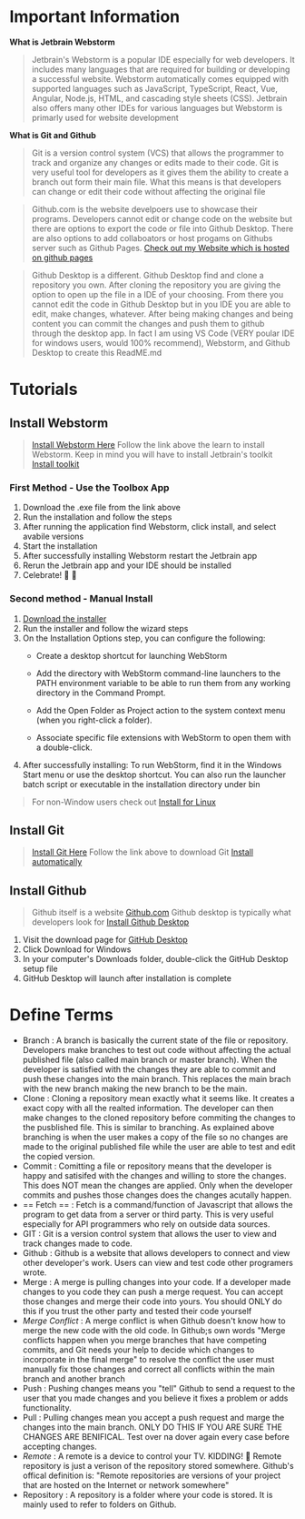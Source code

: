 # Important Information 

**What is Jetbrain Webstorm**
> Jetbrain's Webstorm is a popular IDE especially for web developers. It includes many languages that are required for building or developing a successful website. Webstorm automatically comes equipped with supported languages such as JavaScript, TypeScript, React, Vue, Angular, Node.js, HTML, and cascading style sheets (CSS). Jetbrain also offers many other IDEs for various languages but Webstorm is primarly used for website development

**What is Git and Github**
> Git is a version control system (VCS) that allows the programmer to track and organize any changes or edits made to their code. Git is very useful tool for developers as it gives them the ability to create a branch out form their main file. What this means is that developers can change or edit their code without affecting the original file  

> Github.com is the website develpoers use to showcase their programs. Developers cannot edit or change code on the website but there are options to export the code or file into Github Desktop. There are also options to add collaboators or host progams on Githubs server such as Github Pages. [Check out my Website which is hosted on github pages](https://ericzhang.us/)  

> Github Desktop is a different. Github Desktop find and clone a repository you own. After cloning the repository you are giving the option to open up the file in a IDE of your choosing. From there you cannot edit the code in Github Desktop but in you IDE you are able to edit, make changes, whatever. After being making changes and being content you can commit the changes and push them to github through the desktop app. In fact I am using VS Code (VERY poular IDE for windows users, would 100% recommend), Webstorm, and Github Desktop to create this ReadME.md

# Tutorials

## Install Webstorm 
> [Install Webstorm Here](https://www.jetbrains.com/help/webstorm/installation-guide.html#standalone)
> Follow the link above the learn to install Webstorm. Keep in mind you will have to install Jetbrain's toolkit [Install toolkit](https://www.jetbrains.com/toolbox/app/)

### First Method - Use the Toolbox App
1. Download the .exe file from the link above
2. Run the installation and follow the steps
3. After running the application find Webstorm, click install, and select avabile versions
4. Start the installation
5. After successfully installing Webstorm restart the Jetbrain app
6. Rerun the Jetbrain app and your IDE should be installed
7. Celebrate! :clap: :tada:

### Second method - Manual Install
1. [Download the installer](http://www.jetbrains.com/webstorm/download/)
2. Run the installer and follow the wizard steps
3. On the Installation Options step, you can configure the following:
    - Create a desktop shortcut for launching WebStorm

    - Add the directory with WebStorm command-line launchers to the PATH environment variable to be able to run them from any working directory in the Command Prompt.

    - Add the Open Folder as Project action to the system context menu (when you right-click a folder).

    - Associate specific file extensions with WebStorm to open them with a double-click.
4. After successfully installing: To run WebStorm, find it in the Windows Start menu or use the desktop shortcut. You can also run the launcher batch script or executable in the installation directory under bin

> For non-Window users check out [Install for Linux](https://www.jetbrains.com/help/webstorm/installation-guide.html#snap)

## Install Git
> [Install Git Here](https://git-scm.com/book/en/v2/Getting-Started-Installing-Git)
> Follow the link above to download Git [Install automatically](https://git-scm.com/download/win)

## Install Github
> Github itself is a website [Github.com](https://github.com/)
> Github desktop is typically what developers look for
> [Install Github Desktop](https://docs.github.com/en/desktop/installing-and-configuring-github-desktopinstalling-and-authenticating-to-github-desktop/installing-github-desktop)
1. Visit the download page for [GitHub Desktop](https://desktop.github.com/)
2. Click Download for Windows
3. In your computer's Downloads folder, double-click the GitHub Desktop setup file
4. GitHub Desktop will launch after installation is complete

# Define Terms
- Branch
: A branch is basically the current state of the file or repository. Developers make branches to test out code without affecting the actual published file (also called main branch or master branch). When the developer is satisfied with the changes they are able to commit and push these changes into the main branch. This replaces the main brach with the new branch making the new branch to be the main.
- Clone
: Cloning a repository mean exactly what it seems like. It creates a exact copy with all the realted information. The developer can then make changes to the cloned repository before commiting the changes to the pusblished file. This is similar to branching. As explained above branching is when the user makes a copy of the file so no changes are made to the original published file while the user are able to test and edit the copied version. 
- Commit
: Comitting a file or repository means that the developer is happy and satisifed with the changes and willing to store the changes. This does NOT mean the changes are applied. Only when the developer commits and pushes those changes does the changes acutally happen. 
- == Fetch ==
: Fetch is a command/function of Javascript that allows the program to get data from a server or third party. This is very useful especially for API programmers who rely on outside data sources. 
- GIT
: Git is a version control system that allows the user to view and track changes made to code. 
- Github
: Github is a website that allows developers to connect and view other developer's work. Users can view and test code other programers wrote.
- Merge
: A merge is pulling changes into your code. If a developer made changes to you code they can push a merge request. You can accept those changes and merge their code into yours. You should ONLY do this if you trust the other party and tested their code yourself
- *Merge Conflict*
: A merge conflict is when Github doesn't know how to merge the new code with the old code. In Github;s own words "Merge conflicts happen when you merge branches that have competing commits, and Git needs your help to decide which changes to incorporate in the final merge" to resolve the conflict the user must manually fix those changes and correct all conflicts within the main branch and another branch
- Push
: Pushing changes means you "tell" Github to send a request to the user that you made changes and you believe it fixes a problem or adds functionality.
- Pull
: Pulling changes mean you accept a push request and marge the changes into the main branch. ONLY DO THIS IF YOU ARE SURE THE CHANGES ARE BENIFICAL. Test over na dover again every case before accepting changes.
- *Remote*
: A remote is a device to control your TV. KIDDING! :rofl: Remote repository is just a verison of the repository stored somewhere. Github's offical definition is: "Remote repositories are versions of your project that are hosted on the Internet or network somewhere"
- Repository
: A repository is a folder where your code is stored. It is mainly used to refer to folders on Github.
